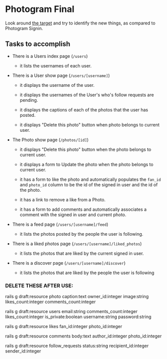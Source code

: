 # Photogram Final

Look around [the target](http://photogram-final.matchthetarget.com/) and try to identify the new things, as compared to Photogram Signin.

## Tasks to accomplish

- There is a Users index page (`/users`)
  - it lists the usernames of each user.

- There is a User show page (`/users/[username]`)
  - it displays the username of the user.

  - it displays the usernames of the User's who's follow requests are pending.

  - it displays the captions of each of the photos that the user has posted.

  -  it displays "Delete this photo" button when photo belongs to current user.

- The Photo show page (`/photos/[id]`)
  - it displays "Delete this photo" button when the photo belongs to current user.

  - it displays a form to Update the photo when the photo belongs to current user.

  - it has a form to like the photo and automatically populates the `fan_id` and `photo_id` column to be the id of the signed in user and the id of the photo.

  - it has a link to remove a like from a Photo.

  - it has a form to add comments and automatically associates a comment with the signed in user and current photo.

- There is a feed page (`/users/[username]/feed`)
  - it lists the photos posted by the people the user is following.

- There is a liked photos page (`/users/[username]/liked_photos`)
  - it lists the photos that are liked by the current signed in user.

- There is a discover page (`/users/[username]/discover`)
  - it lists the photos that are liked by the people the user is following

### DELETE THESE AFTER USE:

rails g draft:resource photo caption:text owner_id:integer image:string likes_count:integer comments_count:integer 

rails g draft:resource users email:string comments_count:integer likes_count:integer is_private:boolean username:string password:string

rails g draft:resource likes fan_id:integer photo_id:integer

rails g draft:resource comments body:text author_id:integer photo_id:integer 

rails g draft:resource follow_requests status:string recipient_id:integer sender_id:integer 